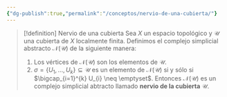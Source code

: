 ```yaml
---
{"dg-publish":true,"permalink":"/conceptos/nervio-de-una-cubierta/"}
---
```


> [!definition] Nervio de una cubierta
> Sea $X$ un espacio topológico y $\mathcal{U}$ una cubierta de $X$ localmente finita. Definimos el complejo simplicial abstracto $\mathcal{N}(\mathcal{U})$ de la siguiente manera:
> 1. Los vértices de $\mathcal{N}(\mathcal{U})$ son los elementos de $\mathcal{U}$.
> 2. $\sigma=\{ U_{1},\dots,U_{k} \} \subseteq \mathcal{U}$ es un elemento de $\mathcal{N}(\mathcal{U})$ si y sólo si $\bigcap_{i=1}^{k} U_{i} \neq \emptyset$.
> Entonces $\mathcal{N}(\mathcal{U})$ es un complejo simplicial abtracto llamado **nervio de la cubierta** $\mathcal{U}$.